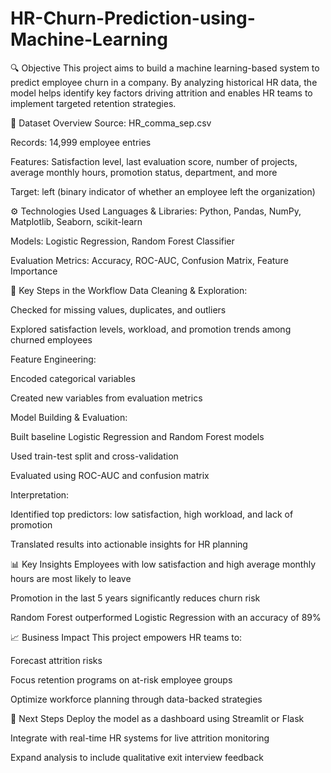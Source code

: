 # HR-Churn-Prediction-using-Machine-Learning
🔍 Objective
This project aims to build a machine learning-based system to predict employee churn in a company. By analyzing historical HR data, the model helps identify key factors driving attrition and enables HR teams to implement targeted retention strategies.

📁 Dataset Overview
Source: HR_comma_sep.csv

Records: 14,999 employee entries

Features: Satisfaction level, last evaluation score, number of projects, average monthly hours, promotion status, department, and more

Target: left (binary indicator of whether an employee left the organization)

⚙️ Technologies Used
Languages & Libraries: Python, Pandas, NumPy, Matplotlib, Seaborn, scikit-learn

Models: Logistic Regression, Random Forest Classifier

Evaluation Metrics: Accuracy, ROC-AUC, Confusion Matrix, Feature Importance

🧠 Key Steps in the Workflow
Data Cleaning & Exploration:

Checked for missing values, duplicates, and outliers

Explored satisfaction levels, workload, and promotion trends among churned employees

Feature Engineering:

Encoded categorical variables

Created new variables from evaluation metrics

Model Building & Evaluation:

Built baseline Logistic Regression and Random Forest models

Used train-test split and cross-validation

Evaluated using ROC-AUC and confusion matrix

Interpretation:

Identified top predictors: low satisfaction, high workload, and lack of promotion

Translated results into actionable insights for HR planning

📊 Key Insights
Employees with low satisfaction and high average monthly hours are most likely to leave

Promotion in the last 5 years significantly reduces churn risk

Random Forest outperformed Logistic Regression with an accuracy of 89%

📈 Business Impact
This project empowers HR teams to:

Forecast attrition risks

Focus retention programs on at-risk employee groups

Optimize workforce planning through data-backed strategies

📌 Next Steps
Deploy the model as a dashboard using Streamlit or Flask

Integrate with real-time HR systems for live attrition monitoring

Expand analysis to include qualitative exit interview feedback
